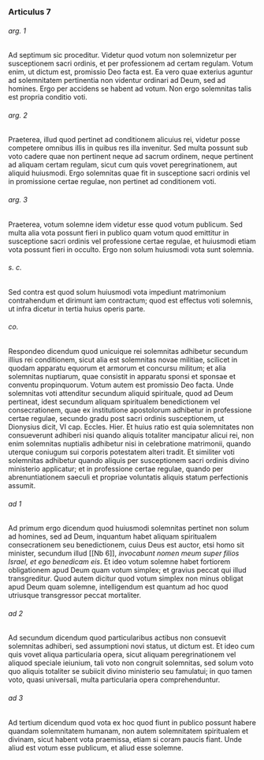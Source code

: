 ### Articulus 7

###### arg. 1
Ad septimum sic proceditur. Videtur quod votum non solemnizetur per susceptionem sacri ordinis, et per professionem ad certam regulam. Votum enim, ut dictum est, promissio Deo facta est. Ea vero quae exterius aguntur ad solemnitatem pertinentia non videntur ordinari ad Deum, sed ad homines. Ergo per accidens se habent ad votum. Non ergo solemnitas talis est propria conditio voti.

###### arg. 2
Praeterea, illud quod pertinet ad conditionem alicuius rei, videtur posse competere omnibus illis in quibus res illa invenitur. Sed multa possunt sub voto cadere quae non pertinent neque ad sacrum ordinem, neque pertinent ad aliquam certam regulam, sicut cum quis vovet peregrinationem, aut aliquid huiusmodi. Ergo solemnitas quae fit in susceptione sacri ordinis vel in promissione certae regulae, non pertinet ad conditionem voti.

###### arg. 3
Praeterea, votum solemne idem videtur esse quod votum publicum. Sed multa alia vota possunt fieri in publico quam votum quod emittitur in susceptione sacri ordinis vel professione certae regulae, et huiusmodi etiam vota possunt fieri in occulto. Ergo non solum huiusmodi vota sunt solemnia.

###### s. c.
Sed contra est quod solum huiusmodi vota impediunt matrimonium contrahendum et dirimunt iam contractum; quod est effectus voti solemnis, ut infra dicetur in tertia huius operis parte.

###### co.
Respondeo dicendum quod unicuique rei solemnitas adhibetur secundum illius rei conditionem, sicut alia est solemnitas novae militiae, scilicet in quodam apparatu equorum et armorum et concursu militum; et alia solemnitas nuptiarum, quae consistit in apparatu sponsi et sponsae et conventu propinquorum. Votum autem est promissio Deo facta. Unde solemnitas voti attenditur secundum aliquid spirituale, quod ad Deum pertineat, idest secundum aliquam spiritualem benedictionem vel consecrationem, quae ex institutione apostolorum adhibetur in professione certae regulae, secundo gradu post sacri ordinis susceptionem, ut Dionysius dicit, VI cap. Eccles. Hier. Et huius ratio est quia solemnitates non consueverunt adhiberi nisi quando aliquis totaliter mancipatur alicui rei, non enim solemnitas nuptialis adhibetur nisi in celebratione matrimonii, quando uterque coniugum sui corporis potestatem alteri tradit. Et similiter voti solemnitas adhibetur quando aliquis per susceptionem sacri ordinis divino ministerio applicatur; et in professione certae regulae, quando per abrenuntiationem saeculi et propriae voluntatis aliquis statum perfectionis assumit.

###### ad 1
Ad primum ergo dicendum quod huiusmodi solemnitas pertinet non solum ad homines, sed ad Deum, inquantum habet aliquam spiritualem consecrationem seu benedictionem, cuius Deus est auctor, etsi homo sit minister, secundum illud [[Nb 6]], *invocabunt nomen meum super filios Israel, et ego benedicam eis*. Et ideo votum solemne habet fortiorem obligationem apud Deum quam votum simplex; et gravius peccat qui illud transgreditur. Quod autem dicitur quod votum simplex non minus obligat apud Deum quam solemne, intelligendum est quantum ad hoc quod utriusque transgressor peccat mortaliter.

###### ad 2
Ad secundum dicendum quod particularibus actibus non consuevit solemnitas adhiberi, sed assumptioni novi status, ut dictum est. Et ideo cum quis vovet aliqua particularia opera, sicut aliquam peregrinationem vel aliquod speciale ieiunium, tali voto non congruit solemnitas, sed solum voto quo aliquis totaliter se subiicit divino ministerio seu famulatui; in quo tamen voto, quasi universali, multa particularia opera comprehenduntur.

###### ad 3
Ad tertium dicendum quod vota ex hoc quod fiunt in publico possunt habere quandam solemnitatem humanam, non autem solemnitatem spiritualem et divinam, sicut habent vota praemissa, etiam si coram paucis fiant. Unde aliud est votum esse publicum, et aliud esse solemne.

